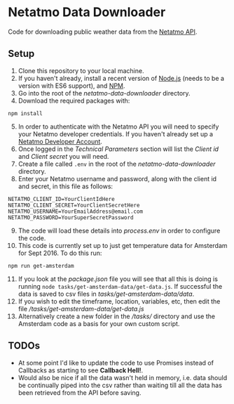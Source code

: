 # Netatmo Data Downloader

Code for downloading public weather data from the [Netatmo API](https://dev.netatmo.com/resources/technical/reference/weatherapi/getpublicdata).

## Setup

1. Clone this repository to your local machine.
2. If you haven't already, install a recent version of [Node.js](https://nodejs.org) (needs to be a version with ES6 support), and [NPM](https://www.npmjs.com/).
3. Go into the root of the _netatmo-data-downloader_ directory.
4. Download the required packages with:

```npm install``` 

5. In order to authenticate with the Netatmo API you will need to specify your Netatmo developer credentials. If you haven't already set up a [Netatmo Developer Account](https://dev.netatmo.com/myaccount/).
6. Once logged in the _Technical Parameters_ section will list the _Client id_ and _Client secret_ you will need.
7. Create a file called ```.env``` in the root of the _netatmo-data-downloader_ directory.
8. Enter your Netatmo username and password, along with the client id and secret, in this file as follows:

```
NETATMO_CLIENT_ID=YourClientIdHere
NETATMO_CLIENT_SECRET=YourClientSecretHere
NETATMO_USERNAME=YourEmailAddress@email.com
NETATMO_PASSWORD=YourSuperSecretPassword
``` 

9. The code will load these details into _process.env_ in order to configure the code. 
10. This code is currently set up to just get temperature data for Amsterdam for Sept 2016. To do this run: 

```npm run get-amsterdam```

11. If you look at the _package.json_ file you will see that all this is doing is running ```node tasks/get-amsterdam-data/get-data.js```. If successful the data is saved to csv files in _tasks/get-amsterdam-data/data_.
12. If you wish to edit the timeframe, location, variables, etc, then edit the file _/tasks/get-amsterdam-data/get-data.js_
13. Alternatively create a new folder in the _/tasks/_ directory and use the Amsterdam code as a basis for your own custom script.


## TODOs

- At some point I'd like to update the code to use Promises instead of Callbacks as starting to see **Callback Hell!**.
- Would also be nice if all the data wasn't held in memory, i.e. data should be continually piped into the csv rather than waiting till all the data has been retrieved from the API before saving. 